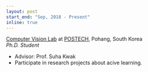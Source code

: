 ```yaml
---
layout: post
start_end: "Sep, 2018 - Present"
inline: true
---
```


[Computer Vision Lab](http://cvlab.postech.ac.kr/lab/) at [POSTECH](https://postech.ac.kr/), Pohang, South Korea \
*Ph.D. Student*
- Advisor: Prof. Suha Kwak
- Participate in research projects about acive learning.